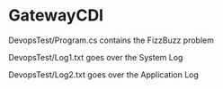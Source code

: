 # GatewayCDI

DevopsTest/Program.cs contains the FizzBuzz problem

DevopsTest/Log1.txt goes over the System Log

DevopsTest/Log2.txt goes over the Application Log
